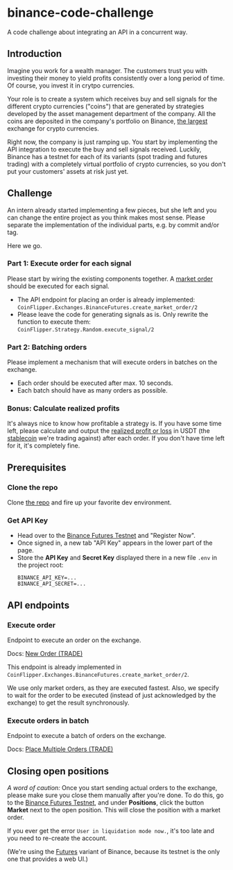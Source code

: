# binance-code-challenge

A code challenge about integrating an API in a concurrent way.

## Introduction

Imagine you work for a wealth manager. The customers trust you with investing their money to yield profits consistently over a long period of time. Of course, you invest it in crytpo currencies.

Your role is to create a system which receives buy and sell signals for the different crypto currencies ("coins") that are generated by strategies developed by the asset management department of the company. All the coins are deposited in the company's portfolio on Binance, [the largest](https://www.coingecko.com/en/exchanges) exchange for crypto currencies.

Right now, the company is just ramping up. You start by implementing the API integration to execute the buy and sell signals received. Luckily, Binance has a testnet for each of its variants (spot trading and futures trading) with a completely virtual portfolio of crypto currencies, so you don't put your customers' assets at risk just yet.

## Challenge

An intern already started implementing a few pieces, but she left and you can change the entire project as you think makes most sense. Please separate the implementation of the individual parts, e.g. by commit and/or tag.

Here we go.

### Part 1: Execute order for each signal

Please start by wiring the existing components together. A [market order](https://www.investopedia.com/terms/m/marketorder.asp) should be executed for each signal.

- The API endpoint for placing an order is already implemented: `CoinFlipper.Exchanges.BinanceFutures.create_market_order/2`
- Please leave the code for generating signals as is. Only rewrite the function to execute them: `CoinFlipper.Strategy.Random.execute_signal/2`

### Part 2: Batching orders

Please implement a mechanism that will execute orders in batches on the exchange.

- Each order should be executed after max. 10 seconds.
- Each batch should have as many orders as possible.

### Bonus: Calculate realized profits

It's always nice to know how profitable a strategy is. If you have some time left, please calculate and output the [realized profit or loss](https://www.thebalance.com/realized-profit-1031349) in USDT (the [stablecoin](https://blog.bybit.com/insights/focus/what-is-usdt-everything-you-need-to-know/) we're trading against) after each order. If you don't have time left for it, it's completely fine.

## Prerequisites

### Clone the repo

Clone [the repo](https://github.com/arnodirlam/binance-code-challenge) and fire up your favorite dev environment.

### Get API Key

- Head over to the [Binance Futures Testnet](https://testnet.binancefuture.com) and "Register Now".
- Once signed in, a new tab "API Key" appears in the lower part of the page.
- Store the **API Key** and **Secret Key** displayed there in a new file `.env` in the project root:
  ```
  BINANCE_API_KEY=...
  BINANCE_API_SECRET=...
  ```

## API endpoints

### Execute order

Endpoint to execute an order on the exchange.

Docs: [New Order (TRADE)](https://binance-docs.github.io/apidocs/testnet/en/#new-order-trade)

This endpoint is already implemented in `CoinFlipper.Exchanges.BinanceFutures.create_market_order/2`.

We use only market orders, as they are executed fastest.
Also, we specify to wait for the order to be executed (instead of just acknowledged by the exchange) to get the result synchronously.

### Execute orders in batch

Endpoint to execute a batch of orders on the exchange.

Docs: [Place Multiple Orders (TRADE)](https://binance-docs.github.io/apidocs/testnet/en/#place-multiple-orders-trade)

## Closing open positions

_A word of caution:_ Once you start sending actual orders to the exchange, please make sure you close them manually after you're done.
To do this, go to the [Binance Futures Testnet](https://testnet.binancefuture.com), and under **Positions**, click the button **Market** next to the open position.
This will close the position with a market order.

If you ever get the error `User in liquidation mode now.`, it's too late and you need to re-create the account.

(We're using the [Futures](https://www.investopedia.com/terms/f/futurescontract.asp) variant of Binance, because its testnet is the only one that provides a web UI.)
